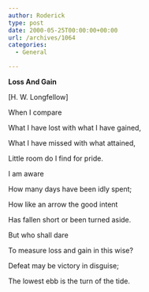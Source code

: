 ```yaml
---
author: Roderick
type: post
date: 2000-05-25T00:00:00+00:00
url: /archives/1064
categories:
  - General

---
```

**Loss And Gain**  
  
[H. W. Longfellow]  
  
  
  
When I compare  
  
What I have lost with what I have gained,  
  
What I have missed with what attained,  
  
Little room do I find for pride.  
  
  
  
I am aware  
  
How many days have been idly spent;  
  
How like an arrow the good intent  
  
Has fallen short or been turned aside.  
  
  
  
But who shall dare  
  
To measure loss and gain in this wise?  
  
Defeat may be victory in disguise;  
  
The lowest ebb is the turn of the tide.